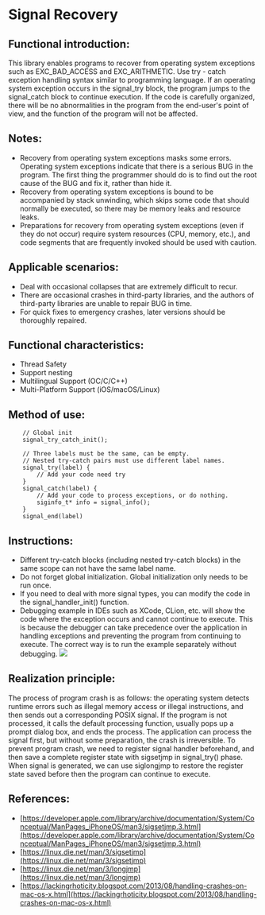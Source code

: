 # Signal Recovery
## Functional introduction:
This library enables programs to recover from operating system exceptions such as EXC_BAD_ACCESS and EXC_ARITHMETIC. Use try - catch exception handling syntax similar to programming language. If an operating system exception occurs in the signal_try block, the program jumps to the signal_catch block to continue execution. If the code is carefully organized, there will be no abnormalities in the program from the end-user's point of view, and the function of the program will not be affected.
## Notes:
* Recovery from operating system exceptions masks some errors. Operating system exceptions indicate that there is a serious BUG in the program. The first thing the programmer should do is to find out the root cause of the BUG and fix it, rather than hide it.
* Recovery from operating system exceptions is bound to be accompanied by stack unwinding, which skips some code that should normally be executed, so there may be memory leaks and resource leaks.
* Preparations for recovery from operating system exceptions (even if they do not occur) require system resources (CPU, memory, etc.), and code segments that are frequently invoked should be used with caution.
## Applicable scenarios:
* Deal with occasional collapses that are extremely difficult to recur.
* There are occasional crashes in third-party libraries, and the authors of third-party libraries are unable to repair BUG in time.
* For quick fixes to emergency crashes, later versions should be thoroughly repaired.
## Functional characteristics:
* Thread Safety
* Support nesting
* Multilingual Support (OC/C/C++)
* Multi-Platform Support (iOS/macOS/Linux)
## Method of use:
```
    // Global init
    signal_try_catch_init();

    // Three labels must be the same, can be empty.
    // Nested try-catch pairs must use different label names.
    signal_try(label) {
        // Add your code need try
    }
    signal_catch(label) {
        // Add your code to process exceptions, or do nothing.
        siginfo_t* info = signal_info();
    }
    signal_end(label)
```
## Instructions:
* Different try-catch blocks (including nested try-catch blocks) in the same scope can not have the same label name.
* Do not forget global initialization. Global initialization only needs to be run once. 
* If you need to deal with more signal types, you can modify the code in the signal_handler_init() function.
* Debugging example in IDEs such as XCode, CLion, etc. will show the code where the exception occurs and cannot continue to execute. This is because the debugger can take precedence over the application in handling exceptions and preventing the program from continuing to execute. The correct way is to run the example separately without debugging.
![](https://raw.githubusercontent.com/dhatbj/SignalRecovery/master/images/screen.jpg)

## Realization principle:
The process of program crash is as follows: the operating system detects runtime errors such as illegal memory access or illegal instructions, and then sends out a corresponding POSIX signal. If the program is not processed, it calls the default processing function, usually pops up a prompt dialog box, and ends the process. The application can process the signal first, but without some preparation, the crash is irreversible. To prevent program crash, we need to register signal handler beforehand, and then save a complete register state with sigsetjmp in signal_try() phase. When signal is generated, we can use siglongjmp to restore the register state saved before then the program can continue to execute.
## References:
* [https://developer.apple.com/library/archive/documentation/System/Conceptual/ManPages_iPhoneOS/man3/sigsetjmp.3.html](https://developer.apple.com/library/archive/documentation/System/Conceptual/ManPages_iPhoneOS/man3/sigsetjmp.3.html)
* [https://linux.die.net/man/3/sigsetjmp](https://linux.die.net/man/3/sigsetjmp)
* [https://linux.die.net/man/3/longjmp](https://linux.die.net/man/3/longjmp)
* [https://lackingrhoticity.blogspot.com/2013/08/handling-crashes-on-mac-os-x.html](https://lackingrhoticity.blogspot.com/2013/08/handling-crashes-on-mac-os-x.html)
